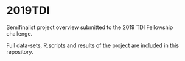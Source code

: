 # 2019TDI
Semifinalist project overview submitted to the 2019 TDI Fellowship challenge.

Full data-sets, R.scripts and results of the project are included in this repository. 
